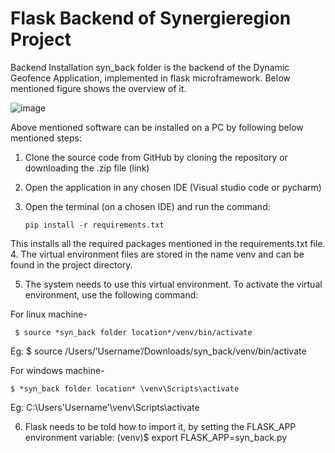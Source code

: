 # Flask Backend of Synergieregion Project
Backend Installation
syn_back folder is the backend of the Dynamic Geofence Application, implemented in flask microframework. Below mentioned figure shows the overview of it.


![image](https://github.com/SowjanyaKrishna/Dynamic-Geofence-for-Autonomous-Transport-Robots-AGV-in-Indoor-Logistics/assets/128833366/a28bb23a-3be0-4dc0-b38c-442d72c3dfe0)


Above mentioned software can be installed on a PC by following below mentioned steps:

1. Clone the source code from GitHub by cloning the repository or downloading the .zip file (link)

2. Open the application in any chosen IDE (Visual studio code or pycharm)

3. Open the terminal (on a chosen IDE) and run the command:
  
       pip install -r requirements.txt
  
This installs all the required packages mentioned in the requirements.txt file.
4. The virtual environment files are stored in the name venv and can be found in the project directory.

5. The system needs to use this virtual environment. To activate the virtual environment, use the following command:

For linux machine-
  
     $ source *syn_back folder location*/venv/bin/activate
    
Eg: $ source /Users/’Username’/Downloads/syn_back/venv/bin/activate

For windows machine-
 
    $ *syn_back folder location* \venv\Scripts\activate
 
Eg: C:\Users\'Username'\venv\Scripts\activate

6. Flask needs to be told how to import it, by setting the FLASK_APP environment variable:
(venv)$ export FLASK_APP=syn_back.py
